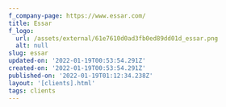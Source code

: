 ```yaml
---
f_company-page: https://www.essar.com/
title: Essar
f_logo:
  url: /assets/external/61e7610d0ad3fb0ed89dd01d_essar.png
  alt: null
slug: essar
updated-on: '2022-01-19T00:53:54.291Z'
created-on: '2022-01-19T00:53:54.291Z'
published-on: '2022-01-19T01:12:34.238Z'
layout: '[clients].html'
tags: clients
---
```



